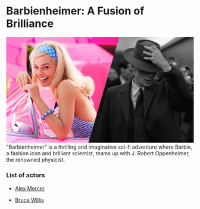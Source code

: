 # Barbienheimer: A Fusion of Brilliance

![Barbienheimer](./../pictures/barbienheimer.jpg)"Barbienheimer" is a thrilling and imaginative sci-fi adventure where Barbie, a fashion icon and brilliant scientist, teams up with J. Robert Oppenheimer, the renowned physicist.

### List of actors

* [Alex Mercer](/actors/Alex_Mercer.md)
  
* [Bruce Willis](/actors/Bruce_Willis.md)
